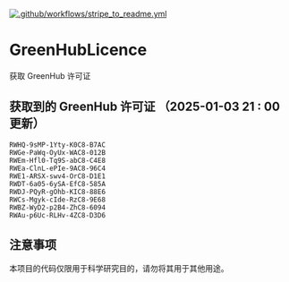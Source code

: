 [![.github/workflows/stripe_to_readme.yml](https://github.com/zjx-kimi/GreenHubLicence/actions/workflows/stripe_to_readme.yml/badge.svg)](https://github.com/zjx-kimi/GreenHubLicence/actions/workflows/stripe_to_readme.yml)
# GreenHubLicence
获取 GreenHub 许可证
## 获取到的 GreenHub 许可证 （2025-01-03 21 : 00 更新）
```
RWHQ-9sMP-1Yty-K0C8-B7AC
RWGe-PaWq-OyUx-WAC8-012B
RWEm-Hfl0-Tq9S-abC8-C4E8
RWEa-ClnL-ePIe-9AC8-96C4
RWE1-ARSX-swv4-OrC8-D1E1
RWDT-6a05-6ySA-EfC8-585A
RWDJ-PQyR-gOhb-KIC8-88E6
RWCs-Mgyk-cIde-RzC8-9E68
RWBZ-WyD2-p2B4-ZhC8-6094
RWAu-p6Uc-RLHv-4ZC8-D3D6
```

## 注意事项

本项目的代码仅限用于科学研究目的，请勿将其用于其他用途。

